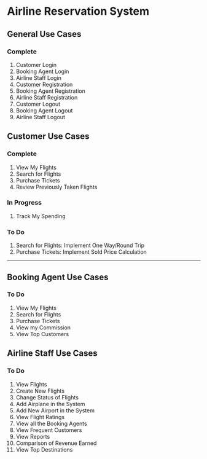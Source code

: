 # Airline Reservation System

## General Use Cases

### Complete

1. Customer Login
1. Booking Agent Login
1. Airline Staff Login
1. Customer Registration
1. Booking Agent Registration
1. Airline Staff Registration
1. Customer Logout
1. Booking Agent Logout
1. Airline Staff Logout

## Customer Use Cases

### Complete

1. View My Flights
1. Search for Flights
1. Purchase Tickets
1. Review Previously Taken Flights

### In Progress
1. Track My Spending

### To Do
1. Search for Flights: Implement One Way/Round Trip
1. Purchase Tickets: Implement Sold Price Calculation

------------------------------------------------------------------------------------------------------

## Booking Agent Use Cases

### To Do
1. View My Flights
1. Search for Flights
1. Purchase Tickets
1. View my Commission
1. View Top Customers

## Airline Staff Use Cases

### To Do
1. View Flights
1. Create New Flights
1. Change Status of Flights
1. Add Airplane in the System
1. Add New Airport in the System
1. View Flight Ratings
1. View all the Booking Agents
1. View Frequent Customers
1. View Reports
1. Comparison of Revenue Earned
1. View Top Destinations